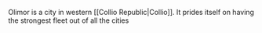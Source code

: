Olimor is a city in western [[Collio Republic|Collio]]. It prides itself on having the strongest fleet out of all the cities